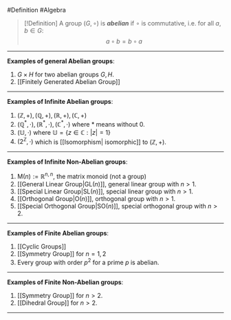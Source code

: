#Definition #Algebra 

> [!Definition]
> A group $(G,\circ)$ is ***abelian*** if $\circ$ is commutative, i.e. for all $a,b\in G$:
> $$ a\circ b = b\circ a$$
---
**Examples of general Abelian groups**: 
1. $G\times H$ for two abelian groups $G,H$.
2. [[Finitely Generated Abelian Group]]
---
**Examples of Infinite Abelian groups**: 
1. $(\mathbb{Z},+),(\mathbb{Q},+),(\mathbb{R},+),(\mathbb{C},+)$
2. $(\mathbb{Q}^*,\cdot), (\mathbb{R}^*, \cdot), (\mathbb{C}^*,\cdot)$ where $*$ means without $0$.
3. $(\mathbb{U},\cdot)$ where $\mathbb U=\{ z \in \mathbb{C}:|z|=1 \}$
4. $(2^\mathbb{Z},\cdot)$ which is [[Isomorphism| isomorphic]] to $(\mathbb{Z},+)$.
---
**Examples of Infinite Non-Abelian groups**: 
1. $\text{M}(n):=\mathbb{R}^{n,n}$, the matrix monoid (not a group)
1. [[General Linear Group|$\text{GL}(n)$]], general linear group with $n>1$.
2. [[Special Linear Group|$\text{SL}(n)$]], special linear group with $n>1$.
3. [[Orthogonal Group|$\text{O}(n)$]], orthogonal group with $n>1$.
4. [[Special Orthogonal Group|$\text{SO}(n)$]], special orthogonal group with $n>2$.
---
**Examples of Finite Abelian groups**: 
1. [[Cyclic Groups]]
2. [[Symmetry Group]] for $n=1,2$
3. Every group with order $p^{2}$ for a prime $p$ is abelian.
---
**Examples of Finite Non-Abelian groups**: 
1. [[Symmetry Group]] for $n>2$.
2. [[Dihedral Group]] for $n>2$.
---


